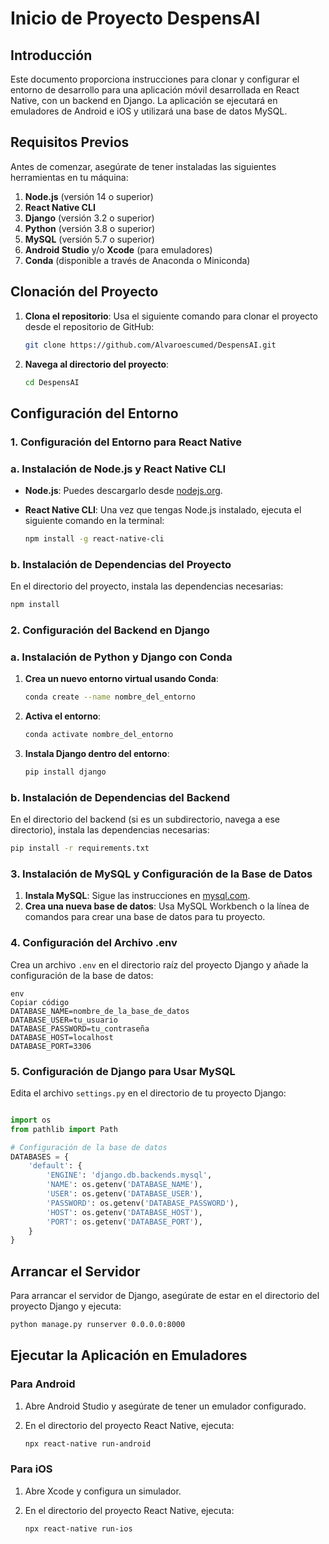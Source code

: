 # Inicio de Proyecto DespensAI

## Introducción

Este documento proporciona instrucciones para clonar y configurar el entorno de desarrollo para una aplicación móvil desarrollada en React Native, con un backend en Django. La aplicación se ejecutará en emuladores de Android e iOS y utilizará una base de datos MySQL.

## Requisitos Previos

Antes de comenzar, asegúrate de tener instaladas las siguientes herramientas en tu máquina:

1. **Node.js** (versión 14 o superior)
2. **React Native CLI**
3. **Django** (versión 3.2 o superior)
4. **Python** (versión 3.8 o superior)
5. **MySQL** (versión 5.7 o superior)
6. **Android Studio** y/o **Xcode** (para emuladores)
7. **Conda** (disponible a través de Anaconda o Miniconda)

## Clonación del Proyecto

1. **Clona el repositorio**: Usa el siguiente comando para clonar el proyecto desde el repositorio de GitHub:
    
    ```bash
    git clone https://github.com/Alvaroescumed/DespensAI.git
    ```
    
2. **Navega al directorio del proyecto**:
    
    ```bash
    cd DespensAI
    ```
    

## Configuración del Entorno

### 1. Configuración del Entorno para React Native

### a. Instalación de Node.js y React Native CLI

- **Node.js**: Puedes descargarlo desde [nodejs.org](https://nodejs.org/).
- **React Native CLI**: Una vez que tengas Node.js instalado, ejecuta el siguiente comando en la terminal:
    
    ```bash
    npm install -g react-native-cli
    ```
    

### b. Instalación de Dependencias del Proyecto

En el directorio del proyecto, instala las dependencias necesarias:

```bash
npm install
```

### 2. Configuración del Backend en Django

### a. Instalación de Python y Django con Conda

1. **Crea un nuevo entorno virtual usando Conda**:
    
    ```bash
    conda create --name nombre_del_entorno
    ```
    
2. **Activa el entorno**:
    
    ```bash
    conda activate nombre_del_entorno
    ```
    
3. **Instala Django dentro del entorno**:
    
    ```bash
    pip install django
    ```
    

### b. Instalación de Dependencias del Backend

En el directorio del backend (si es un subdirectorio, navega a ese directorio), instala las dependencias necesarias:

```bash
pip install -r requirements.txt
```

### 3. Instalación de MySQL y Configuración de la Base de Datos

1. **Instala MySQL**: Sigue las instrucciones en [mysql.com](https://www.mysql.com/downloads/).
2. **Crea una nueva base de datos**: Usa MySQL Workbench o la línea de comandos para crear una base de datos para tu proyecto.

### 4. Configuración del Archivo .env

Crea un archivo `.env` en el directorio raíz del proyecto Django y añade la configuración de la base de datos:

```
env
Copiar código
DATABASE_NAME=nombre_de_la_base_de_datos
DATABASE_USER=tu_usuario
DATABASE_PASSWORD=tu_contraseña
DATABASE_HOST=localhost
DATABASE_PORT=3306

```

### 5. Configuración de Django para Usar MySQL

Edita el archivo `settings.py` en el directorio de tu proyecto Django:

```python

import os
from pathlib import Path

# Configuración de la base de datos
DATABASES = {
    'default': {
        'ENGINE': 'django.db.backends.mysql',
        'NAME': os.getenv('DATABASE_NAME'),
        'USER': os.getenv('DATABASE_USER'),
        'PASSWORD': os.getenv('DATABASE_PASSWORD'),
        'HOST': os.getenv('DATABASE_HOST'),
        'PORT': os.getenv('DATABASE_PORT'),
    }
}

```

## Arrancar el Servidor

Para arrancar el servidor de Django, asegúrate de estar en el directorio del proyecto Django y ejecuta:

```bash
python manage.py runserver 0.0.0.0:8000
```

## Ejecutar la Aplicación en Emuladores

### Para Android

1. Abre Android Studio y asegúrate de tener un emulador configurado.
2. En el directorio del proyecto React Native, ejecuta:
    
    ```bash
    npx react-native run-android
    ```
    

### Para iOS

1. Abre Xcode y configura un simulador.
2. En el directorio del proyecto React Native, ejecuta:
    
    ```bash
    npx react-native run-ios
    ```
